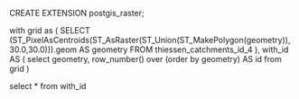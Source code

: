 CREATE EXTENSION postgis_raster;

with grid as (
	SELECT (ST_PixelAsCentroids(ST_AsRaster(ST_Union(ST_MakePolygon(geometry)),30.0,30.0))).geom AS geometry
	FROM thiessen_catchments_id_4
), with_id AS (
	select geometry, row_number() over (order by geometry) AS id from grid
)

select * from with_id